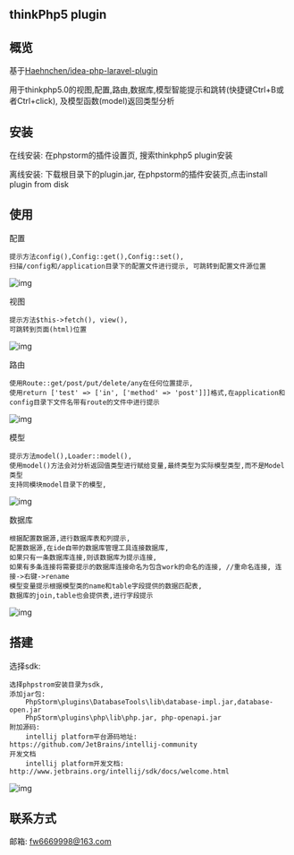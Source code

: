 thinkPhp5 plugin
------------------------------

## 概览

基于[Haehnchen/idea-php-laravel-plugin](https://github.com/Haehnchen/idea-php-laravel-plugin)

用于thinkphp5.0的视图,配置,路由,数据库,模型智能提示和跳转(快捷键Ctrl+B或者Ctrl+click), 及模型函数(model)返回类型分析


## 安装

在线安装: 在phpstorm的插件设置页, 搜索thinkphp5 plugin安装

离线安装: 下载根目录下的plugin.jar, 在phpstorm的插件安装页,点击install plugin from disk

## 使用

配置
    
    提示方法config(),Config::get(),Config::set(),
    扫描/config和/application目录下的配置文件进行提示, 可跳转到配置文件源位置
![img](https://github.com/fw6669998/Thinkphp5-Plugin/blob/master/img/config.gif)

视图

    提示方法$this->fetch(), view(),
    可跳转到页面(html)位置
![img](https://github.com/fw6669998/Thinkphp5-Plugin/blob/master/img/view.gif)
    
路由
    
    使用Route::get/post/put/delete/any在任何位置提示, 
    使用return ['test' => ['in', ['method' => 'post']]]格式,在application和config目录下文件名带有route的文件中进行提示
![img](https://github.com/fw6669998/Thinkphp5-Plugin/blob/master/img/route.gif)
    
模型
    
    提示方法model(),Loader::model(),
    使用model()方法会对分析返回值类型进行赋给变量,最终类型为实际模型类型,而不是Model类型
    支持同模块model目录下的模型,
![img](https://github.com/fw6669998/Thinkphp5-Plugin/blob/master/img/model.gif)

数据库
    
    根据配置数据源,进行数据库表和列提示,
    配置数据源,在ide自带的数据库管理工具连接数据库,
    如果只有一条数据库连接,则该数据库为提示连接, 
    如果有多条连接将需要提示的数据库连接命名为包含work的命名的连接, //重命名连接, 连接->右键->rename 
    模型变量提示根据模型类的name和table字段提供的数据匹配表,
    数据库的join,table也会提供表,进行字段提示
![img](https://github.com/fw6669998/Thinkphp5-Plugin/blob/master/img/db.gif)

## 搭建

选择sdk:

    选择phpstrom安装目录为sdk,
    添加jar包: 
        PhpStorm\plugins\DatabaseTools\lib\database-impl.jar,database-open.jar
        PhpStorm\plugins\php\lib\php.jar, php-openapi.jar
    附加源码:
        intellij platform平台源码地址: https://github.com/JetBrains/intellij-community
    开发文档
        intellij platform开发文档: http://www.jetbrains.org/intellij/sdk/docs/welcome.html
        
![img](https://github.com/fw6669998/Thinkphp5-Plugin/blob/master/img/dajian.png)
    
## 联系方式

邮箱: fw6669998@163.com
